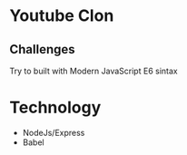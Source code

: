 # Youtube Clon

## Challenges

Try to built with Modern JavaScript E6 sintax

# Technology

- NodeJs/Express
- Babel
